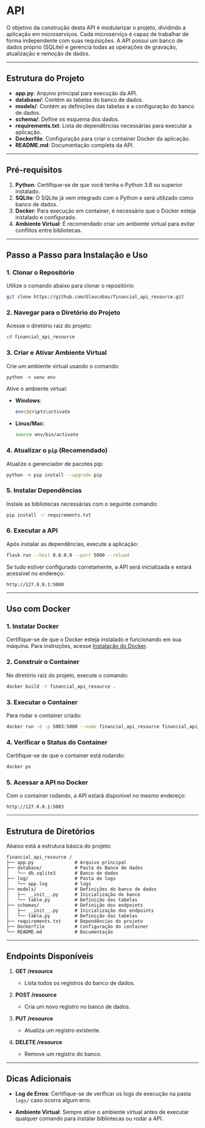 # API

O objetivo da construção desta API é modularizar o projeto, dividindo a aplicação em microserviços. Cada microserviço é capaz de trabalhar de forma independente com suas requisições. A API possui um banco de dados próprio (SQLite) e gerencia todas as operações de gravação, atualização e remoção de dados.

---

## Estrutura do Projeto

- **app.py**: Arquivo principal para execução da API.
- **database/**: Contém as tabelas do banco de dados.
- **models/**: Contém as definições das tabelas e a configuração do banco de dados.
- **schema/**: Define os esquema dos dados.
- **requirements.txt**: Lista de dependências necessárias para executar a aplicação.
- **Dockerfile**: Configuração para criar o container Docker da aplicação.
- **README.md**: Documentação completa da API.

---

## Pré-requisitos

1. **Python**: Certifique-se de que você tenha o Python 3.8 ou superior instalado.
2. **SQLite**: O SQLite já vem integrado com o Python e será utilizado como banco de dados.
3. **Docker**: Para execução em container, é necessário que o Docker esteja instalado e configurado.
4. **Ambiente Virtual**: É recomendado criar um ambiente virtual para evitar conflitos entre bibliotecas.

---

## Passo a Passo para Instalação e Uso

### **1. Clonar o Repositório**
Utilize o comando abaixo para clonar o repositório:
```bash
git clone https://github.com/Glaucobas/financial_api_resource.git
```

### **2. Navegar para o Diretório do Projeto**
Acesse o diretório raiz do projeto:
```bash
cd financial_api_resource
```

### **3. Criar e Ativar Ambiente Virtual**
Crie um ambiente virtual usando o comando:
```bash
python -m venv env
```
Ative o ambiente virtual:
- **Windows**:
  ```bash
  env\Scripts\activate
  ```
- **Linux/Mac**:
  ```bash
  source env/bin/activate
  ```

### **4. Atualizar o `pip` (Recomendado)**
Atualize o gerenciador de pacotes pip:
```bash
python -m pip install --upgrade pip
```

### **5. Instalar Dependências**
Instale as bibliotecas necessárias com o seguinte comando:
```bash
pip install -r requirements.txt
```

### **6. Executar a API**
Após instalar as dependências, execute a aplicação:
```bash
flask run --host 0.0.0.0 --port 5000 --reload
```

Se tudo estiver configurado corretamente, a API será inicializada e estará acessível no endereço:
```
http://127.0.0.1:5000
```

---

## Uso com Docker

### **1. Instalar Docker**
Certifique-se de que o Docker esteja instalado e funcionando em sua máquina. Para instruções, acesse [Instalação do Docker](https://www.docker.com/get-started).

### **2. Construir o Container**
No diretório raiz do projeto, execute o comando:
```bash
docker build -t financial_api_resource .
```

### **3. Executar o Container**
Para rodar o container criado:
```bash
docker run -d -p 5003:5000 --name financial_api_resource financial_api_resource
```

### **4. Verificar o Status do Container**
Certifique-se de que o container está rodando:
```bash
docker ps
```

### **5. Acessar a API no Docker**
Com o container rodando, a API estará disponível no mesmo endereço:
```
http://127.0.0.1:5003
```

---

## Estrutura de Diretórios

Abaixo está a estrutura básica do projeto:
```
financial_api_resource /
├── app.py               # Arquivo principal
├── database/            # Pasta do Banco de dados
│   └── db.sqlite3       # Banco de dados
├── log/                 # Pasta de logs
│   └── app.log          # logs
├── models/              # Definições do banco de dados
│   ├── __init__.py      # Inicialização do banco
│   └── table.py         # Definição das tabelas
├── schemas/             # Definição dos endpoints
│   ├── __init__.py      # Inicialização dos endpoints
│   └── table.py         # Definição das tabelas
├── requirements.txt     # Dependências do projeto
├── Dockerfile           # Configuração do container
└── README.md            # Documentação
```

---

## Endpoints Disponíveis

1. **GET /resource**
   - Lista todos os registros do banco de dados.

2. **POST /resource**
   - Cria um novo registro no banco de dados.

3. **PUT /resource**
   - Atualiza um registro existente.

4. **DELETE /resource**
   - Remove um registro do banco.

---

## Dicas Adicionais

- **Log de Erros**:
  Certifique-se de verificar os logs de execução na pasta `logs/` caso ocorra algum erro.

- **Ambiente Virtual**:
  Sempre ative o ambiente virtual antes de executar qualquer comando para instalar bibliotecas ou rodar a API.